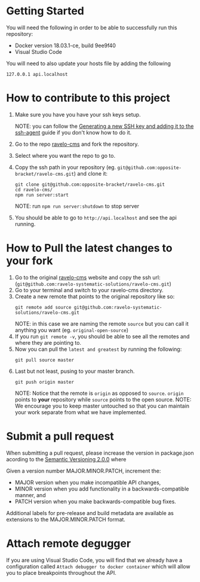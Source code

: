 # Getting Started

You will need the following in order to be able to successfully run this repository:

* Docker version 18.03.1-ce, build 9ee9f40
* Visual Studio Code

You will need to also update your hosts file by adding the following

```
127.0.0.1 api.localhost
```

# How to contribute to this project

1. Make sure you have you have your ssh keys setup.

    NOTE: you can follow the [Generating a new SSH key and adding it to the ssh-agent](https://help.github.com/articles/generating-a-new-ssh-key-and-adding-it-to-the-ssh-agent/) guide if you don't know how to do it.
1. Go to the repo [ravelo-cms](https://github.com/ravelo-systematic-solutions/ravelo-cms) and fork the repository.
1. Select where you want the repo to go to.
1. Copy the ssh path in your repository (eg. `git@github.com:opposite-bracket/ravelo-cms.git`) and clone it:
    ```
    git clone git@github.com:opposite-bracket/ravelo-cms.git
    cd ravelo-cms/
    npm run server:start
    ```
    NOTE: run `npm run server:shutdown` to stop server
5. You should be able to go to `http://api.localhost` and see the api running.

# How to Pull the latest changes to your fork

1. Go to the original [ravelo-cms](https://github.com/ravelo-systematic-solutions/ravelo-cms) website and copy the ssh url: (`git@github.com:ravelo-systematic-solutions/ravelo-cms.git`)
1. Go to your terminal and switch to your ravelo-cms directory.
1. Create a new remote that points to the original repository like so:
    ```
    git remote add source git@github.com:ravelo-systematic-solutions/ravelo-cms.git
    ```
    NOTE: in this case we are naming the remote `source` but you can call it anything you want (eg. `original-open-source`)
4. If you run `git remote -v`, you should be able to see all the remotes and where they are pointing to.
1. Now you can pull the `latest and greatest` by running the following:
    ```
    git pull source master
    ```
1. Last but not least, pusing to your master branch.
    ```
    git push origin master
    ```
    NOTE: Notice that the remote is `origin` as opposed to `source`. `origin` points to **your** repository while `source` points to the open source.
    NOTE: We encourage you to keep master untouched so that you can maintain your work separate from what we have implemented.

# Submit a pull request

When submitting a pull request, please increase the version in package.json acording to the [Semantic Versioning 2.0.0](https://semver.org/) where

Given a version number MAJOR.MINOR.PATCH, increment the:

* MAJOR version when you make incompatible API changes,
* MINOR version when you add functionality in a backwards-compatible manner, and
* PATCH version when you make backwards-compatible bug fixes.

Additional labels for pre-release and build metadata are available as extensions to the MAJOR.MINOR.PATCH format.

# Attach remote degugger

If you are using Visual Studio Code, you will find that we already have a configuration called `Attach debugger to docker container` which will allow you to place breakpoints throughout the API.
